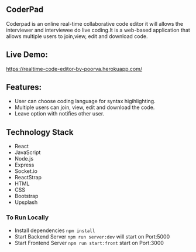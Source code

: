 ## CoderPad

Coderpad is an online real-time collaborative code editor it will allows the interviewer and interviewee do live coding.It is a web-based application that allows multiple users to join,view, edit and download code.

## Live Demo:

https://realtime-code-editor-by-poorva.herokuapp.com/

## Features:

- User can choose coding language for syntax higihlighting.
- Multiple users can join, view, edit and download the code.
- Leave option with notifies other user.

## Technology Stack

- React
- JavaScript
- Node.js
- Express
- Socket.io
- ReactStrap
- HTML
- CSS
- Bootstrap
- Upsplash

### To Run Locally

- Install dependencies `npm install`
- Start Backend Server `npm run server:dev` will start on Port:5000
- Start Frontend Server `npm run start:front` start on Port:3000
